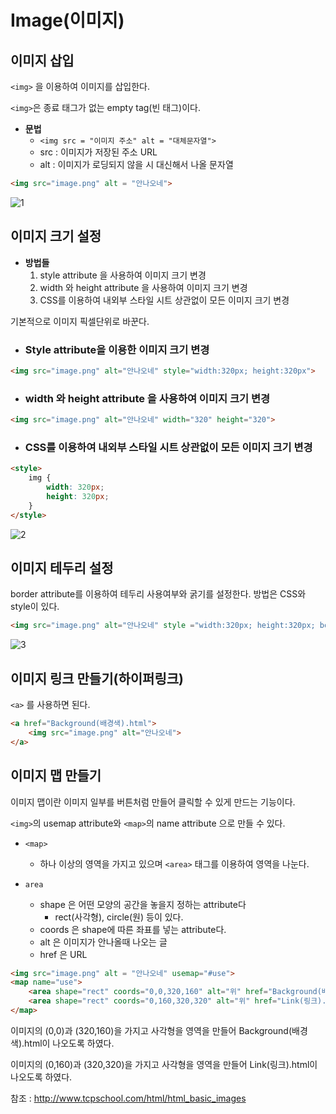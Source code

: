# Image(이미지)

## 이미지 삽입

`<img>` 을 이용하여 이미지를 삽입한다.

`<img>`은 종료 태그가 없는 empty tag(빈 태그)이다.

+ **문법**
    + `<img src = "이미지 주소" alt = "대체문자열">`
    + src : 이미지가 저장된 주소 URL
    + alt : 이미지가 로딩되지 않을 시 대신해서 나올 문자열  


```html
<img src="image.png" alt = "안나오네">
```

![1](https://user-images.githubusercontent.com/38696775/153711231-32fad242-9534-4149-abf5-22dba565d40d.png)


## 이미지 크기 설정

+ **방법들**
    1. style attribute 을 사용하여 이미지 크기 변경
    2. width 와 height attribute 을 사용하여 이미지 크기 변경
    3. CSS를 이용하여 내외부 스타일 시트 상관없이 모든 이미지 크기 변경

기본적으로 이미지 픽셀단위로 바꾼다.

+ ### Style attribute을 이용한 이미지 크기 변경

```html
<img src="image.png" alt="안나오네" style="width:320px; height:320px">
```


+ ### width 와 height attribute 을 사용하여 이미지 크기 변경

```html
<img src="image.png" alt="안나오네" width="320" height="320">
```

+ ### CSS를 이용하여 내외부 스타일 시트 상관없이 모든 이미지 크기 변경

```html
<style>
    img {
        width: 320px;
        height: 320px;
    }
</style>
```

![2](https://user-images.githubusercontent.com/38696775/153711235-2b67e185-b24c-4dc7-add1-0351b5fe578f.png)


## 이미지 테두리 설정

border attribute를 이용하여 테두리 사용여부와 굵기를 설정한다.
방법은 CSS와 style이 있다.

```html
<img src="image.png" alt="안나오네" style ="width:320px; height:320px; border: 3px solid black">
```

![3](https://user-images.githubusercontent.com/38696775/153711240-d822231f-bdac-447e-b124-7fa0db08b2ae.png)


## 이미지 링크 만들기(하이퍼링크)

`<a>` 를 사용하면 된다.

```html
<a href="Background(배경색).html">
    <img src="image.png" alt="안나오네">
</a>
```

## 이미지 맵 만들기

이미지 맵이란 이미지 일부를 버튼처럼 만들어 클릭할 수 있게 만드는 기능이다.

`<img>`의 usemap attribute와 `<map>`의 name attribute 으로 만들 수 있다.

+ `<map>`
    + 하나 이상의 영역을 가지고 있으며 `<area>` 태그를 이용하여 영역을 나눈다.


+ `area`
    + shape 은 어떤 모양의 공간을 놓을지 정하는 attribute다
        + rect(사각형), circle(원) 등이 있다.
    + coords 은 shape에 따른 좌표를 넣는 attribute다.
    + alt 은 이미지가 안나올때 나오는 글
    + href 은 URL

```html
<img src="image.png" alt = "안나오네" usemap="#use">
<map name="use">
    <area shape="rect" coords="0,0,320,160" alt="위" href="Background(배경색).html">
    <area shape="rect" coords="0,160,320,320" alt="위" href="Link(링크).html">
</map>
```

이미지의 (0,0)과 (320,160)을 가지고 사각형을 영역을 만들어 Background(배경색).html이 나오도록 하였다.

이미지의 (0,160)과 (320,320)을 가지고 사각형을 영역을 만들어 Link(링크).html이 나오도록 하였다.



참조 : http://www.tcpschool.com/html/html_basic_images
